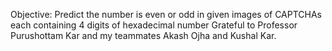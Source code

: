 Objective: Predict the number is even or odd in given images of CAPTCHAs each containing 4 digits of hexadecimal number
Grateful to Professor Purushottam Kar and my teammates Akash Ojha and Kushal Kar.
